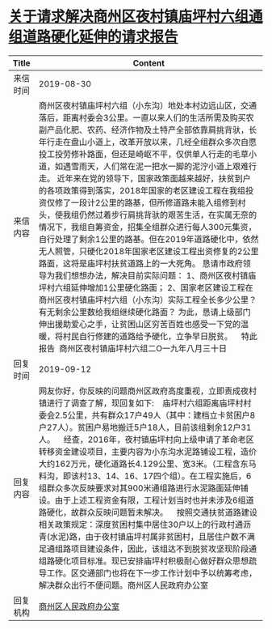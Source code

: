 # <a href="http://www.shangluo.gov.cn/zmhd/ldxxxx.jsp?urltype=leadermail.LeaderMailContentUrl&wbtreeid=1112&leadermailid=5426">关于请求解决商州区夜村镇庙坪村六组通组道路硬化延伸的请求报告</a>
|Title|Content|
|:---:|---|
|来信时间|2019-08-30|
|来信内容|商州区夜村镇庙坪村六组（小东沟）地处本村边远山区，交通落后，距离村委会3公里。一直以来人们的生活所需及购买农副产品化肥、农药、经济作物及土特产全部依靠肩挑背驮，长年行走在盘山小道上，改革开放以来，几经全组群众多次自愿投工投劳修补路面，但还是崎岖不平，仅供单人行走的毛草小道，如遇雪雨天，人们常在泥一把水一脚的泥泞小道上艰难行走。 近年来在党的领导下，国家政策面越来越好，扶贫到户的各项政策得到落实，2018年国家的老区建设工程在我组投资仅修了一段计2公里的路基，但所修道路未能入组修到村头，使我组仍然过着步行肩挑背驮的艰苦生活，在实属无奈的情况下，我组自筹资金，招集全组群众进行每人300元集资，自行处理了剩余1公里的路基。但在2019年道路硬化中，依然无人照管，只硬化2018年国家老区建设工程出资修复的2公里路面，这将是庙坪村扶贫道路上的一大死角。 恳请市政府领导为我们想想办法，解决目前实际问题： 1、商州区夜村镇庙坪村六组延伸增加1公里硬化路面； 2、国家老区建设工程在商州区夜村镇庙坪村六组（小东沟）实际工程全长多少公里？有无剩余公里数给我组继续硬化路面？ 为此，恳请上级部门伸出援助爱心之手，让贫困山区穷苦百姓也感受一下党的温暖，将村民自行修建的道路给予硬化，立争早日脱贫。    特此报告  商州区夜村镇庙坪村六组二O一九年八月三十日|
|回复时间|2019-09-12|
|回复内容|网友你好，你反映的问题商州区政府高度重视，立即责成夜村镇进行了调查了解，现回复如下:    庙坪村六组距离庙坪村村委会2.5公里，共有群众17户49人（其中：建档立卡贫困户8户27人）。贫困户易地搬迁5户18人，目前该组剩余12户31人。    经查，2016年，夜村镇庙坪村向上级申请了革命老区转移资金建设项目，主要内容为小东沟水泥路铺设工程，造价大约162万元，硬化道路长4.129公里、宽3米。（工程含东马料沟，即该村13、14、16、17四个组）。在工程实施后，6组群众多次反映要求对其900米通组路进行水泥路面延伸铺设。由于上述工程资金有限，工程计划当时也并未涉及6组道路硬化，故群众反映问题暂未解决。    按照交通扶贫道路建设相关政策规定：深度贫困村集中居住30户以上的行政村通沥青(水泥)路，由于夜村镇庙坪村属非贫困村，且居住户数不满足通组路项目建设条件，因此，该组达不到脱贫攻坚现阶段通组路硬化项目标准。现已安排庙坪村积极耐心做好群众思想疏导工作。区交通部门也将在下一步工作计划中予以统筹考虑，解决群众出行不便问题。商州区人民政府办公室|
|回复机构|<a href="../../categories/agencies/商州区人民政府办公室.md">商州区人民政府办公室</a>|
